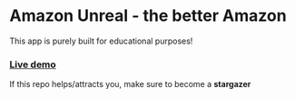 # Amazon Unreal - the better Amazon
This app is purely built for educational purposes!

### [Live demo](https://amazon-unreal.vercel.app)

If this repo helps/attracts you, make sure to become a **stargazer**